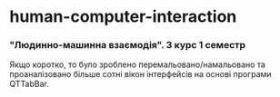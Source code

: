 # human-computer-interaction
### "Людинно-машинна взаємодія". 3 курс 1 семестр
Якщо коротко, то було зроблено перемальовано/намальовано та проаналізовано більше сотні вікон інтерфейсів на основі програми QTTabBar.
